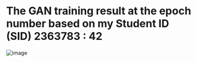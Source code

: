 # The GAN training result at the epoch number based on my Student ID (SID) 2363783 : 42
![image](https://github.com/user-attachments/assets/abc5d5de-f6e8-487a-a3b7-3d9704b8f028)
